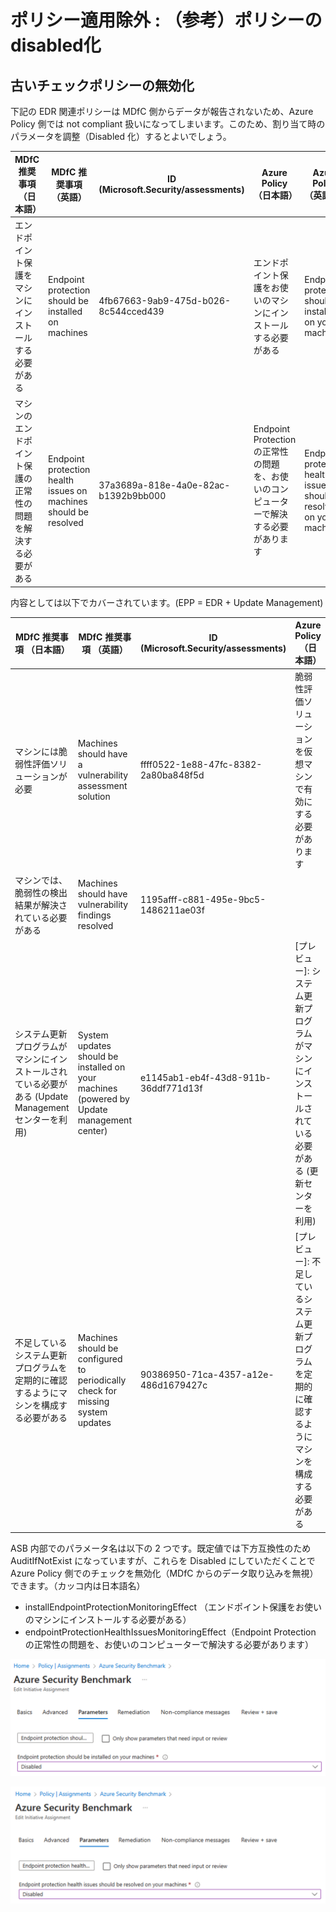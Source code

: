 # ポリシー適用除外 : （参考）ポリシーのdisabled化

## 古いチェックポリシーの無効化

下記の EDR 関連ポリシーは MDfC 側からデータが報告されないため、Azure Policy 側では not compliant 扱いになってしまいます。このため、割り当て時のパラメータを調整（Disabled 化）するとよいでしょう。

| MDfC 推奨事項 （日本語） | MDfC 推奨事項 （英語） | ID (Microsoft.Security/assessments) | Azure Policy （日本語） | Azure Policy （英語語） | ID |
| --- | --- | --- | --- | --- | --- |
| エンドポイント保護をマシンにインストールする必要がある | Endpoint protection should be installed on machines | 4fb67663-9ab9-475d-b026-8c544cced439 | エンドポイント保護をお使いのマシンにインストールする必要がある | Endpoint protection should be installed on your machines | 1f7c564c-0a90-4d44-b7e1-9d456cffaee8 |
| マシンのエンドポイント保護の正常性の問題を解決する必要がある | Endpoint protection health issues on machines should be resolved | 37a3689a-818e-4a0e-82ac-b1392b9bb000 | Endpoint Protection の正常性の問題を、お使いのコンピューターで解決する必要があります | Endpoint protection health issues should be resolved on your machines | 8e42c1f2-a2ab-49bc-994a-12bcd0dc4ac2 |

内容としては以下でカバーされています。(EPP = EDR + Update Management)

| MDfC 推奨事項 （日本語） | MDfC 推奨事項 （英語） | ID (Microsoft.Security/assessments) | Azure Policy （日本語） | Azure Policy （英語語） | ID |
| --- | --- | --- | --- | --- | --- |
| マシンには脆弱性評価ソリューションが必要 | Machines should have a vulnerability assessment solution | ffff0522-1e88-47fc-8382-2a80ba848f5d | 脆弱性評価ソリューションを仮想マシンで有効にする必要があります | A vulnerability assessment solution should be enabled on your virtual machines | 501541f7-f7e7-4cd6-868c-4190fdad3ac9 |
| マシンでは、脆弱性の検出結果が解決されている必要がある | Machines should have vulnerability findings resolved | 1195afff-c881-495e-9bc5-1486211ae03f |   |   |   |
| システム更新プログラムがマシンにインストールされている必要がある (Update Management センターを利用) | System updates should be installed on your machines (powered by Update management center) | e1145ab1-eb4f-43d8-911b-36ddf771d13f | [プレビュー]: システム更新プログラムがマシンにインストールされている必要がある (更新センターを利用) | [Preview]: System updates should be installed on your machines (powered by Update Center) | f85bf3e0-d513-442e-89c3-1784ad63382b |
| 不足しているシステム更新プログラムを定期的に確認するようにマシンを構成する必要がある | Machines should be configured to periodically check for missing system updates | 90386950-71ca-4357-a12e-486d1679427c | [プレビュー]: 不足しているシステム更新プログラムを定期的に確認するようにマシンを構成する必要がある | [Preview]: Machines should be configured to periodically check for missing system updates | bd876905-5b84-4f73-ab2d-2e7a7c4568d9 |

ASB 内部でのパラメータ名は以下の 2 つです。既定値では下方互換性のため AuditIfNotExist になっていますが、これらを Disabled にしていただくことで Azure Policy 側でのチェックを無効化（MDfC からのデータ取り込みを無視）できます。（カッコ内は日本語名）

- installEndpointProtectionMonitoringEffect （エンドポイント保護をお使いのマシンにインストールする必要がある）
- endpointProtectionHealthIssuesMonitoringEffect（Endpoint Protection の正常性の問題を、お使いのコンピューターで解決する必要があります）

![picture 1](./images/34c834ff4ab98844865f4a8bf766998c63b14e2bcd0317c1cbdbfb100a96919d.png)  

![picture 2](./images/dcc273be8dac0cfddbb1977fde093580880045ae12c7ab12107373ed1cdbcc8c.png)  
